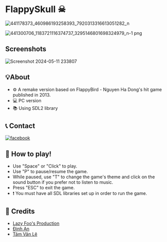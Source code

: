 
# FlappySkull ☠



![441178373_460986193258393_7920313316613051282_n](https://github.com/Verzol/FlappySkull/assets/148669996/4957dbf8-8b2e-4663-afc8-0dbea5036e06)

![441300706_1183721116374737_3295146801698324979_n-1 png](https://github.com/Verzol/FlappySkull/assets/148669996/809b55c7-aad3-43ae-b055-9d0f895f888a)



## Screenshots

![Screenshot 2024-05-11 233807](https://github.com/Verzol/FlappySkull/assets/148669996/145a85ca-dfc6-46b3-ae62-6f9b18b91b2c)

## 💡About
- ⚙️ A remake version based on FlappyBird - Nguyen Ha Dong's hit game published in 2013.
- 💻 PC version
- 📚 Using SDL2 library

## 📞 Contact
[![facebook](https://img.shields.io/badge/Facebook-1877F2?style=for-the-badge&logo=facebook&logoColor=white)](https://www.facebook.com/minh.giangtuan.3/)

## 📄 How to play!
- Use "Space" or "Click" to play.
- Use "P" to pause/resume the game.
- While paused, use "T" to change the game's theme and click on the sound button if you prefer not to listen to music.
- Press "ESC" to exit the game.
- ❗ You must have all SDL libraries set up in order to run the game.

## 💟 Credits


- [Lazy Foo's Production](https://lazyfoo.net/tutorials/SDL/)
- [Đinh An](https://www.facebook.com/profile.php?id=100037549591859)
- [Tâm Văn Lê](https://www.facebook.com/tamm2) 